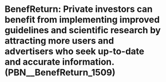 # BenefReturn: __Private investors can benefit from implementing improved guidelines and scientific research by attracting more users and advertisers who seek up-to-date and accurate information.__ (PBN__BenefReturn_1509)

